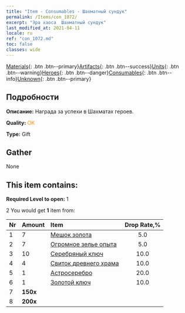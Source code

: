 ```yaml
---
title: "Item - Consumables - Шахматный сундук"
permalink: /Items/con_1072/
excerpt: "Эра хаоса  Шахматный сундук"
last_modified_at: 2021-04-11
locale: ru
ref: "con_1072.md"
toc: false
classes: wide
---
```

 [Materials](/ru/Items/){: .btn .btn--primary}[Artifacts](/ru/Items/Artifacts/){: .btn .btn--success}[Units](/ru/Items/Units/){: .btn .btn--warning}[Heroes](/ru/Items/Heroes/){: .btn .btn--danger}[Consumables](/ru/Items/Consumables/){: .btn .btn--info}[Unknown](/ru/Items/Unknown/){: .btn .btn--primary}

## Подробности
 **Описание:** Награда за успехи в Шахматах героев.

 **Quality:** <span style="color: #FF8C00">OK</span>

 **Type:** Gift

## Gather

  None

## This item contains:

 **Required Level to open:** 1

 2 You would get **1** item  from:

  | Nr | Amount |     Item    | Drop Rate,% |
  |:---|:-------|:------------|:---------:|
  | 1 | 7 | [Мешок золота](/ru/Items/con_714/) | 5.0 | 
  | 2 | 7 | [Огромное зелье опыта](/ru/Items/con_703/) | 5.0 | 
  | 3 | 10 | [Серебряный ключ](/ru/Items/con_693/) | 10.0 | 
  | 4 | 4 | [Свиток древнего храма](/ru/Items/con_697/) | 10.0 | 
  | 5 | 1 | [Астросеребро](/ru/Items/con_969/) | 20.0 | 
  | 6 | 1 | [Золотой ключ](/ru/Items/con_783/) | 10.0 | 
  | 7 |  **150x** | <i class="fas fa-gem"/> |  | 15.0 | 
  | 8 |  **200x** | <i class="fas fa-gem"/> |  | 25.0 | 

